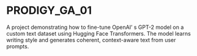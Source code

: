 # PRODIGY_GA_01
A project demonstrating how to fine-tune OpenAI’ s GPT-2 model on a custom text dataset using Hugging Face Transformers. The model learns writing style and generates coherent, context-aware text from user prompts.
